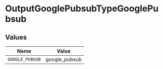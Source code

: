# OutputGooglePubsubTypeGooglePubsub


## Values

| Name            | Value           |
| --------------- | --------------- |
| `GOOGLE_PUBSUB` | google_pubsub   |